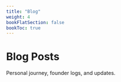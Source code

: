 ```yaml
---
title: "Blog"
weight: 4
bookFlatSection: false
bookToc: true
---
```


# Blog Posts

Personal journey, founder logs, and updates.